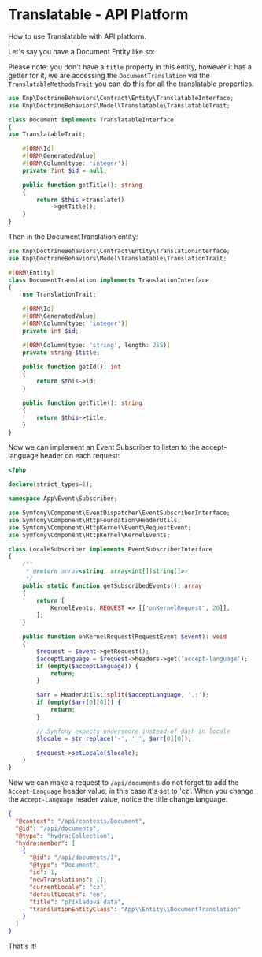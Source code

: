 # Translatable - API Platform

How to use Translatable with API platform.

Let's say you have a Document Entity like so:

Please note: you don't have a `title` property in this entity, however it has a getter for it, we are accessing the `DocumentTranslation` via
the `TranslatableMethodsTrait` you can do this for all the translatable properties.

```php
use Knp\DoctrineBehaviors\Contract\Entity\TranslatableInterface;
use Knp\DoctrineBehaviors\Model\Translatable\TranslatableTrait;

class Document implements TranslatableInterface
{
use TranslatableTrait;

    #[ORM\Id]
    #[ORM\GeneratedValue]
    #[ORM\Column(type: 'integer')]
    private ?int $id = null;

    public function getTitle(): string
    {
        return $this->translate()
            ->getTitle();
    }
}
```

Then in the DocumentTranslation entity:

```php
use Knp\DoctrineBehaviors\Contract\Entity\TranslationInterface;
use Knp\DoctrineBehaviors\Model\Translatable\TranslationTrait;

#[ORM\Entity]
class DocumentTranslation implements TranslationInterface
{
    use TranslationTrait;

    #[ORM\Id]
    #[ORM\GeneratedValue]
    #[ORM\Column(type: 'integer')]
    private int $id;

    #[ORM\Column(type: 'string', length: 255)]
    private string $title;

    public function getId(): int
    {
        return $this->id;
    }

    public function getTitle(): string
    {
        return $this->title;
    }
}
```

Now we can implement an Event Subscriber to listen to the accept-language header on each request:

```php
<?php

declare(strict_types=1);

namespace App\Event\Subscriber;

use Symfony\Component\EventDispatcher\EventSubscriberInterface;
use Symfony\Component\HttpFoundation\HeaderUtils;
use Symfony\Component\HttpKernel\Event\RequestEvent;
use Symfony\Component\HttpKernel\KernelEvents;

class LocaleSubscriber implements EventSubscriberInterface
{
    /**
     * @return array<string, array<int[]|string[]>>
     */
    public static function getSubscribedEvents(): array
    {
        return [
            KernelEvents::REQUEST => [['onKernelRequest', 20]],
        ];
    }

    public function onKernelRequest(RequestEvent $event): void
    {
        $request = $event->getRequest();
        $acceptLanguage = $request->headers->get('accept-language');
        if (empty($acceptLanguage)) {
            return;
        }

        $arr = HeaderUtils::split($acceptLanguage, ',;');
        if (empty($arr[0][0])) {
            return;
        }

        // Symfony expects underscore instead of dash in locale
        $locale = str_replace('-', '_', $arr[0][0]);

        $request->setLocale($locale);
    }
}
```

Now we can make a request to `/api/documents` do not forget to add the `Accept-Language` header value, in this case it's set to 'cz'. 
When you change the `Accept-Language` header value, notice the title change language.

```json
{
  "@context": "/api/contexts/Document",
  "@id": "/api/documents",
  "@type": "hydra:Collection",
  "hydra:member": [
    {
      "@id": "/api/documents/1",
      "@type": "Document",
      "id": 1,
      "newTranslations": [],
      "currentLocale": "cz",
      "defaultLocale": "en",
      "title": "příkladová data",
      "translationEntityClass": "App\\Entity\\DocumentTranslation"
    }
  ]
}
```

That's it!
